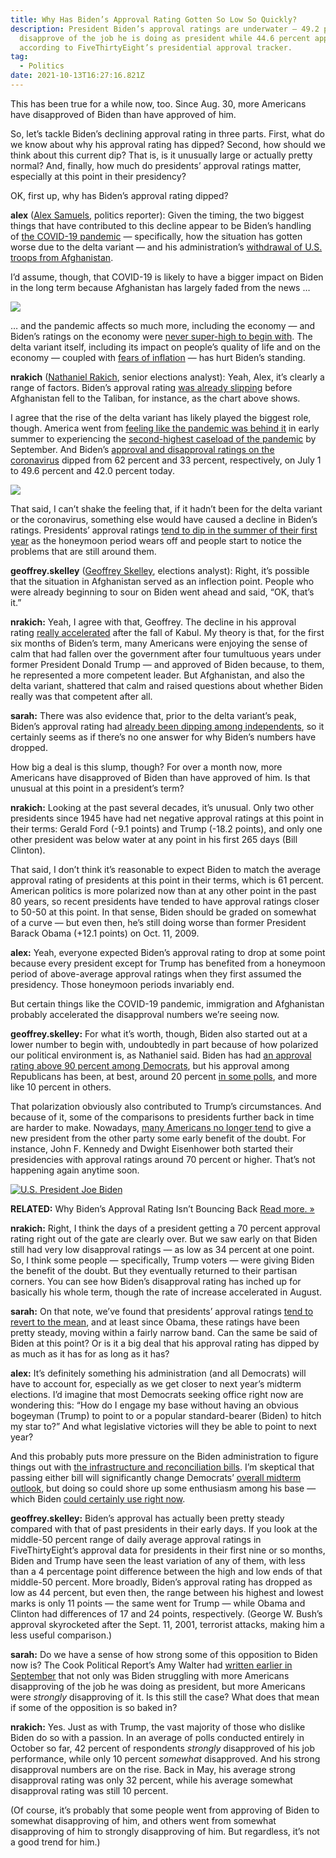 ```yaml
---
title: Why Has Biden’s Approval Rating Gotten So Low So Quickly?
description: President Biden’s approval ratings are underwater — 49.2 percent
  disapprove of the job he is doing as president while 44.6 percent approve,
  according to FiveThirtyEight’s presidential approval tracker.
tag:
  - Politics
date: 2021-10-13T16:27:16.821Z
---
```

<!--StartFragment-->

This has been true for a while now, too. Since Aug. 30, more Americans have disapproved of Biden than have approved of him. 

So, let’s tackle Biden’s declining approval rating in three parts. First, what do we know about why his approval rating has dipped? Second, how should we think about this current dip? That is, is it unusually large or actually pretty normal? And, finally, how much do presidents’ approval ratings matter, especially at this point in their presidency?

OK, first up, why has Biden’s approval rating dipped?

**alex** ([Alex Samuels](https://fivethirtyeight.com/contributors/alex-samuels/), politics reporter): Given the timing, the two biggest things that have contributed to this decline appear to be Biden’s handling of [the COVID-19 pandemic](https://www.cnbc.com/2021/08/03/bidens-approval-rating-on-handling-of-covid-and-economy-fall-in-latest-cnbc-all-america-survey.html) — specifically, how the situation has gotten worse due to the delta variant — and his administration’s [withdrawal of U.S. troops from Afghanistan](https://www.npr.org/2021/09/02/1033433959/biden-approval-rating-afghanistan-withdrawal). 

I’d assume, though, that COVID-19 is likely to have a bigger impact on Biden in the long term because Afghanistan has largely faded from the news …

![](https://fivethirtyeight.com/wp-content/uploads/2021/10/RAKICH-BIDEN-APPROVAL-DOWN-1-DESKTOP@2x-1.png)

… and the pandemic affects so much more, including the economy — and Biden’s ratings on the economy were [never super-high to begin with](https://apnews.com/article/joe-biden-government-and-politics-coronavirus-pandemic-economy-only-on-ap-4dafe5b7a4adf2502280bb23b775af07). The delta variant itself, including its impact on people’s quality of life and on the economy — coupled with [fears of inflation](https://thehill.com/hilltv/what-americas-thinking/566297-poll-inflation-named-as-top-economic-concern-among-voters) — has hurt Biden’s standing.

**nrakich** ([Nathaniel Rakich](https://fivethirtyeight.com/contributors/nathaniel-rakich/), senior elections analyst): Yeah, Alex, it’s clearly a range of factors. Biden’s approval rating [was already slipping](https://fivethirtyeight.com/features/whats-behind-bidens-declining-approval-rating/) before Afghanistan fell to the Taliban, for instance, as the chart above shows.

I agree that the rise of the delta variant has likely played the biggest role, though. America went from [feeling like the pandemic was behind it](https://www.newsday.com/news/health/coronavirus/long-island-coronavirus-update-1.50285021) in early summer to experiencing the [second-highest caseload of the pandemic](https://www.nytimes.com/interactive/2021/us/covid-cases.html) by September. And Biden’s [approval and disapproval ratings on the coronavirus](https://projects.fivethirtyeight.com/coronavirus-polls/) dipped from 62 percent and 33 percent, respectively, on July 1 to 49.6 percent and 42.0 percent today.

![](https://fivethirtyeight.com/wp-content/uploads/2021/10/Screen-Shot-2021-10-11-at-3.31.05-PM.png)

That said, I can’t shake the feeling that, if it hadn’t been for the delta variant or the coronavirus, something else would have caused a decline in Biden’s ratings. Presidents’ approval ratings [tend to dip in the summer of their first year](https://cookpolitical.com/analysis/national/national-politics/cruel-summer) as the honeymoon period wears off and people start to notice the problems that are still around them.  

**geoffrey.skelley** ([Geoffrey Skelley](https://fivethirtyeight.com/contributors/geoffrey-skelley/), elections analyst): Right, it’s possible that the situation in Afghanistan served as an inflection point. People who were already beginning to sour on Biden went ahead and said, “OK, that’s it.”

**nrakich:** Yeah, I agree with that, Geoffrey. The decline in his approval rating [really accelerated](https://fivethirtyeight.com/features/bidens-declining-approval-rating-is-not-just-about-afghanistan/) after the fall of Kabul. My theory is that, for the first six months of Biden’s term, many Americans were enjoying the sense of calm that had fallen over the government after four tumultuous years under former President Donald Trump — and approved of Biden because, to them, he represented a more competent leader. But Afghanistan, and also the delta variant, shattered that calm and raised questions about whether Biden really was that competent after all.

**sarah:** There was also evidence that, prior to the delta variant’s peak, Biden’s approval rating had [already been dipping among independents](https://morningconsult.com/2021/08/04/biden-approval-independents-covid-economy/), so it certainly seems as if there’s no one answer for why Biden’s numbers have dropped.

How big a deal is this slump, though? For over a month now, more Americans have disapproved of Biden than have approved of him. Is that unusual at this point in a president’s term?

**nrakich:** Looking at the past several decades, it’s unusual. Only two other presidents since 1945 have had net negative approval ratings at this point in their terms: Gerald Ford (-9.1 points) and Trump (-18.2 points), and only one other president was below water at any point in his first 265 days (Bill Clinton).

That said, I don’t think it’s reasonable to expect Biden to match the average approval rating of presidents at this point in their terms, which is 61 percent. American politics is more polarized now than at any other point in the past 80 years, so recent presidents have tended to have approval ratings closer to 50-50 at this point. In that sense, Biden should be graded on somewhat of a curve — but even then, he’s still doing worse than former President Barack Obama (+12.1 points) on Oct. 11, 2009.

**alex:** Yeah, everyone expected Biden’s approval rating to drop at some point because every president except for Trump has benefited from a honeymoon period of above-average approval ratings when they first assumed the presidency. Those honeymoon periods invariably end.

But certain things like the COVID-19 pandemic, immigration and Afghanistan probably accelerated the disapproval numbers we’re seeing now.

**geoffrey.skelley:** For what it’s worth, though, Biden also started out at a lower number to begin with, undoubtedly in part because of how polarized our political environment is, as Nathaniel said. Biden has had [an approval rating above 90 percent among Democrats](https://news.gallup.com/poll/329384/presidential-approval-ratings-joe-biden.aspx), but his approval among Republicans has been, at best, around 20 percent [in some polls](https://fivethirtyeight.com/features/why-bidens-approval-rating-has-barely-budged-in-his-first-6-months/), and more like 10 percent in others.

That polarization obviously also contributed to Trump’s circumstances. And because of it, some of the comparisons to presidents further back in time are harder to make. Nowadays, [many Americans no longer tend](https://fivethirtyeight.com/features/what-should-we-expect-of-bidens-approval-rating-in-the-first-few-months/) to give a new president from the other party some early benefit of the doubt. For instance, John F. Kennedy and Dwight Eisenhower both started their presidencies with approval ratings around 70 percent or higher. That’s not happening again anytime soon.

[![U.S. President Joe Biden](<>)](https://fivethirtyeight.com/features/bidens-approval-rating-isnt-bouncing-back/)

**RELATED:** Why Biden’s Approval Rating Isn’t Bouncing Back [Read more. »](https://fivethirtyeight.com/features/bidens-approval-rating-isnt-bouncing-back/)

**nrakich:** Right, I think the days of a president getting a 70 percent approval rating right out of the gate are clearly over. But we saw early on that Biden still had very low disapproval ratings — as low as 34 percent at one point. So, I think some people — specifically, Trump voters — were giving Biden the benefit of the doubt. But they eventually returned to their partisan corners. You can see how Biden’s disapproval rating has inched up for basically his whole term, though the rate of increase accelerated in August.

**sarah:** On that note, we’ve found that presidents’ approval ratings [tend to revert to the mean](https://fivethirtyeight.com/features/trumps-approval-rating-is-incredibly-steady-is-that-weird-or-the-new-normal/), and at least since Obama, these ratings have been pretty steady, moving within a fairly narrow band. Can the same be said of Biden at this point? Or is it a big deal that his approval rating has dipped by as much as it has for as long as it has? 

**alex:** It’s definitely something his administration (and all Democrats) will have to account for, especially as we get closer to next year’s midterm elections. I’d imagine that most Democrats seeking office right now are wondering this: “How do I engage my base without having an obvious bogeyman (Trump) to point to or a popular standard-bearer (Biden) to hitch my star to?” And what legislative victories will they be able to point to next year? 

And this probably puts more pressure on the Biden administration to figure things out with [the infrastructure and reconciliation bills](https://www.cnbc.com/2021/08/23/wall-street-says-to-prep-for-infrastructure-and-budget-reconciliations-bills.html). I’m skeptical that passing either bill will significantly change Democrats’ [overall midterm outlook](https://fivethirtyeight.com/features/will-2022-be-a-good-year-for-republicans-yes-we-know-its-early/), but doing so could shore up some enthusiasm among his base — which Biden [could certainly use right now](https://morningconsult.com/2021/07/21/voter-enthusiasm-midterms-polling/).

**geoffrey.skelley:** Biden’s approval has actually been pretty steady compared with that of past presidents in their early days. If you look at the middle-50 percent range of daily average approval ratings in FiveThirtyEight’s approval data for presidents in their first nine or so months, Biden and Trump have seen the least variation of any of them, with less than a 4 percentage point difference between the high and low ends of that middle-50 percent. More broadly, Biden’s approval rating has dropped as low as 44 percent, but even then, the range between his highest and lowest marks is only 11 points — the same went for Trump — while Obama and Clinton had differences of 17 and 24 points, respectively. (George W. Bush’s approval skyrocketed after the Sept. 11, 2001, terrorist attacks, making him a less useful comparison.)

**sarah:** Do we have a sense of how strong some of this opposition to Biden now is? The Cook Political Report’s Amy Walter had [written earlier in September](https://cookpolitical.com/analysis/national/national-politics/intensity-opposition-biden-rises-solid-support-drops-august) that not only was Biden struggling with more Americans disapproving of the job he was doing as president, but more Americans were *strongly* disapproving of it. Is this still the case? What does that mean if some of the opposition is so baked in?

**nrakich:** Yes. Just as with Trump, the vast majority of those who dislike Biden do so with a passion. In an average of polls conducted entirely in October so far, 42 percent of respondents *strongly* disapproved of his job performance, while only 10 percent *somewhat* disapproved. And his strong disapproval numbers are on the rise. Back in May, his average strong disapproval rating was only 32 percent, while his average somewhat disapproval rating was still 10 percent.

(Of course, it’s probably that some people went from approving of Biden to somewhat disapproving of him, and others went from somewhat disapproving of him to strongly disapproving of him. But regardless, it’s not a good trend for him.)

<!--EndFragment-->